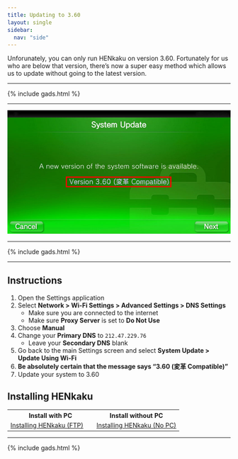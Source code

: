```yaml
---
title: Updating to 3.60
layout: single
sidebar:
  nav: "side"
---
```


Unforunately, you can only run HENkaku on version 3.60. Fortunately for us who are below that version, there’s now a super easy method which allows us to update without going to the latest version.

<hr>
{% include gads.html %}
<hr>

![Vita Update 3.60](/assets/images/vitaupdate.jpg "Vita Update 3.60")

<hr>
{% include gads.html %}
<hr>

## Instructions
1. Open the Settings application
2. Select **Network > Wi-Fi Settings > Advanced Settings > DNS Settings**
	- Make sure you are connected to the internet
	- Make sure **Proxy Server** is set to **Do Not Use**
3. Choose **Manual**
4. Change your **Primary DNS** to `212.47.229.76`
	- Leave your **Secondary DNS** blank
5. Go back to the main Settings screen and select **System Update > Update Using Wi-Fi**
6. **Be absolutely certain that the message says “3.60 (変革 Compatible)”**
7. Update your system to 3.60

## Installing HENkaku
<center>
	<table>
		<colgroup>
			<col span="1" style="width: 50%;" />
			<col span="1" style="width: 50%;" />
		</colgroup>
		<tbody>
			<tr>
				<th>Install with PC</th>
				<th>Install without PC</th>
			</tr>
			<tr>
				<td><a href="/guide/installing-henkaku-ftp">Installing HENkaku (FTP)</a></td>
				<td><a href="/guide/installing-henkaku-no-pc">Installing HENkaku (No PC)</a></td>
			</tr>
		</tbody>
	</table>
</center>

<hr>
{% include gads.html %}